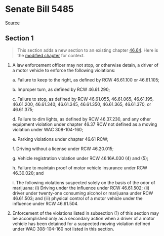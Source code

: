 # Senate Bill 5485

[Source](http://lawfilesext.leg.wa.gov/biennium/2021-22/Pdf/Bills/Senate%20Bills/5485.pdf)
## Section 1
> This section adds a new section to an existing chapter [46.64](/rcw/46_motor_vehicles/46.64_enforcement.md). Here is the [modified chapter](rcw/46_motor_vehicles/46.64_enforcement.md) for context.

1. A law enforcement officer may not stop, or otherwise detain, a driver of a motor vehicle to enforce the following violations:

    a. Failure to keep to the right, as defined by RCW 46.61.100 or 46.61.105;

    b. Improper turn, as defined by RCW 46.61.290;

    c. Failure to stop, as defined by RCW 46.61.055, 46.61.065, 46.61.195, 46.61.200, 46.61.340, 46.61.345, 46.61.350, 46.61.365, 46.61.370, or 46.61.375;

    d. Failure to dim lights, as defined by RCW 46.37.230, and any other equipment violation under chapter 46.37 RCW not defined as a moving violation under WAC 308-104-160;

    e. Parking violations under chapter 46.61 RCW;

    f. Driving without a license under RCW 46.20.015;

    g. Vehicle registration violation under RCW 46.16A.030 (4) and (5);

    h. Failure to maintain proof of motor vehicle insurance under RCW 46.30.020; and

    i. The following violations suspected solely on the basis of the odor of marijuana: (i) Driving under the influence under RCW 46.61.502; (ii) driver under twenty-one consuming alcohol or marijuana under RCW 46.61.503; and (iii) physical control of a motor vehicle under the influence under RCW 46.61.504.

2. Enforcement of the violations listed in subsection (1) of this section may be accomplished only as a secondary action when a driver of a motor vehicle has been detained for a suspected moving violation defined under WAC 308-104-160 not listed in this section.

